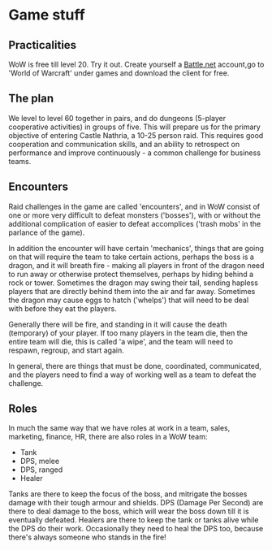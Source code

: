 # Game stuff

## Practicalities

WoW is free till level 20. Try it out. Create yourself a [Battle.net](https://eu.shop.battle.net/en-gb) account,go to 'World of Warcraft' under games and download the client for free.

## The plan

We level to level 60 together in pairs, and do dungeons (5-player cooperative activities) in groups of five. This will prepare us for the primary objective of entering Castle Nathria, a 10-25 person raid. This requires good cooperation and communication skills, and an ability to retrospect on performance and improve continuously - a common challenge for business teams.

## Encounters

Raid challenges in the game are called 'encounters', and in WoW consist of one or more very difficult to defeat monsters ('bosses'), with or without the additional complication of easier to defeat accomplices ('trash mobs' in the parlance of the game). 

In addition the encounter will have certain 'mechanics', things that are going on that will require the team to take certain actions, perhaps the boss is a dragon, and it will breath fire - making all players in front of the dragon need to run away or otherwise protect themselves, perhaps by hiding behind a rock or tower. Sometimes the dragon may swing their tail, sending hapless players that are directly behind them into the air and far away. Sometimes the dragon may cause eggs to hatch ('whelps') that will need to be deal with before they eat the players.

Generally there will be fire, and standing in it will cause the death (temporary) of your player. If too many players in the team die, then the entire team will die, this is called 'a wipe', and the team will need to respawn, regroup, and start again.

In general, there are things that must be done, coordinated, communicated, and the players need to find a way of working well as a team to defeat the challenge.

## Roles

In much the same way that we have roles at work in a team, sales, marketing, finance, HR, there are also roles in a WoW team:

* Tank
* DPS, melee
* DPS, ranged
* Healer

Tanks are there to keep the focus of the boss, and mitrigate the bosses damage with their tough armour and shields.
DPS (Damage Per Second) are there to deal damage to the boss, which will wear the boss down till it is eventually defeated.
Healers are there to keep the tank or tanks alive while the DPS do their work. Occasionally they need to heal the DPS too, because there's always someone who stands in the fire!

